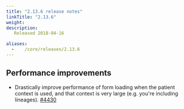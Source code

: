 ```yaml
---
title: "2.13.6 release notes"
linkTitle: "2.13.6"
weight:
description: 
   Released 2018-04-16

aliases:
  -    /core/releases/2.13.6
---
```


## Performance improvements

- Drastically improve performance of form loading when the patient context is used, and that context is very large (e.g. you're including lineages). [#4430](https://github.com/medic/cht-core/issues/4430)
